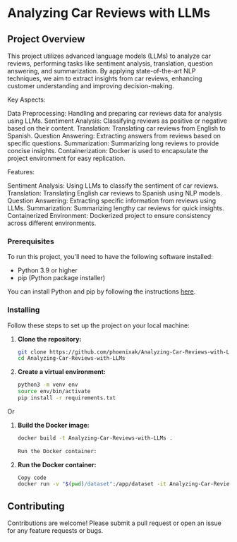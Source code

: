 # Analyzing Car Reviews with LLMs

## Project Overview

This project utilizes advanced language models (LLMs) to analyze car reviews, performing tasks like sentiment analysis, translation, question answering, and summarization. By applying state-of-the-art NLP techniques, we aim to extract insights from car reviews, enhancing customer understanding and improving decision-making.

Key Aspects:

Data Preprocessing: Handling and preparing car reviews data for analysis using LLMs.
Sentiment Analysis: Classifying reviews as positive or negative based on their content.
Translation: Translating car reviews from English to Spanish.
Question Answering: Extracting answers from reviews based on specific questions.
Summarization: Summarizing long reviews to provide concise insights.
Containerization: Docker is used to encapsulate the project environment for easy replication.

Features:

Sentiment Analysis: Using LLMs to classify the sentiment of car reviews.
Translation: Translating English car reviews to Spanish using NLP models.
Question Answering: Extracting specific information from reviews using LLMs.
Summarization: Summarizing lengthy car reviews for quick insights.
Containerized Environment: Dockerized project to ensure consistency across different environments.

### Prerequisites

To run this project, you'll need to have the following software installed:

- Python 3.9 or higher
- pip (Python package installer)

You can install Python and pip by following the instructions [here](https://www.python.org/downloads/).

### Installing

Follow these steps to set up the project on your local machine:

1. **Clone the repository:**

   ```bash
   git clone https://github.com/phoenixak/Analyzing-Car-Reviews-with-LLMs.git
   cd Analyzing-Car-Reviews-with-LLMs

2. **Create a virtual environment:**

   ```bash
   python3 -m venv env
   source env/bin/activate
   pip install -r requirements.txt
Or 

1. **Build the Docker image:**

   ```bash
   docker build -t Analyzing-Car-Reviews-with-LLMs .
  
   Run the Docker container:
2. **Run the Docker container:**

   ```bash
   Copy code
   docker run -v "$(pwd)/dataset":/app/dataset -it Analyzing-Car-Reviews-with-LLMs

## Contributing
Contributions are welcome! Please submit a pull request or open an issue for any feature requests or bugs.




